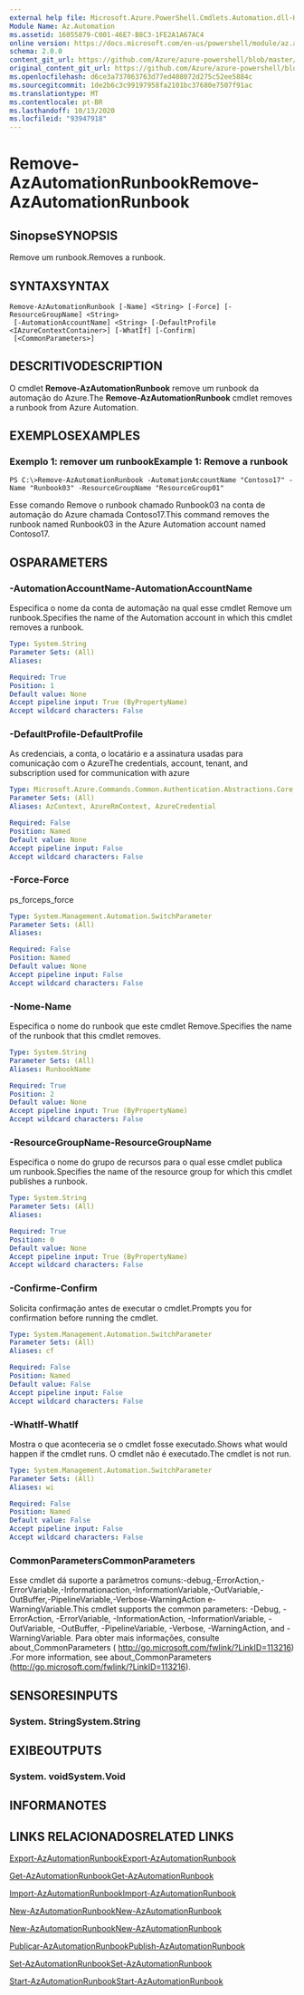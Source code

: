 ```yaml
---
external help file: Microsoft.Azure.PowerShell.Cmdlets.Automation.dll-Help.xml
Module Name: Az.Automation
ms.assetid: 16055879-C001-46E7-B8C3-1FE2A1A67AC4
online version: https://docs.microsoft.com/en-us/powershell/module/az.automation/remove-azautomationrunbook
schema: 2.0.0
content_git_url: https://github.com/Azure/azure-powershell/blob/master/src/Automation/Automation/help/Remove-AzAutomationRunbook.md
original_content_git_url: https://github.com/Azure/azure-powershell/blob/master/src/Automation/Automation/help/Remove-AzAutomationRunbook.md
ms.openlocfilehash: d6ce3a737063763d77ed408072d275c52ee5884c
ms.sourcegitcommit: 1de2b6c3c99197958fa2101bc37680e7507f91ac
ms.translationtype: MT
ms.contentlocale: pt-BR
ms.lasthandoff: 10/13/2020
ms.locfileid: "93947918"
---
```

# <span data-ttu-id="c035b-101">Remove-AzAutomationRunbook</span><span class="sxs-lookup"><span data-stu-id="c035b-101">Remove-AzAutomationRunbook</span></span>

## <span data-ttu-id="c035b-102">Sinopse</span><span class="sxs-lookup"><span data-stu-id="c035b-102">SYNOPSIS</span></span>
<span data-ttu-id="c035b-103">Remove um runbook.</span><span class="sxs-lookup"><span data-stu-id="c035b-103">Removes a runbook.</span></span>

## <span data-ttu-id="c035b-104">SYNTAX</span><span class="sxs-lookup"><span data-stu-id="c035b-104">SYNTAX</span></span>

```
Remove-AzAutomationRunbook [-Name] <String> [-Force] [-ResourceGroupName] <String>
 [-AutomationAccountName] <String> [-DefaultProfile <IAzureContextContainer>] [-WhatIf] [-Confirm]
 [<CommonParameters>]
```

## <span data-ttu-id="c035b-105">DESCRITIVO</span><span class="sxs-lookup"><span data-stu-id="c035b-105">DESCRIPTION</span></span>
<span data-ttu-id="c035b-106">O cmdlet **Remove-AzAutomationRunbook** remove um runbook da automação do Azure.</span><span class="sxs-lookup"><span data-stu-id="c035b-106">The **Remove-AzAutomationRunbook** cmdlet removes a runbook from Azure Automation.</span></span>

## <span data-ttu-id="c035b-107">EXEMPLOS</span><span class="sxs-lookup"><span data-stu-id="c035b-107">EXAMPLES</span></span>

### <span data-ttu-id="c035b-108">Exemplo 1: remover um runbook</span><span class="sxs-lookup"><span data-stu-id="c035b-108">Example 1: Remove a runbook</span></span>
```
PS C:\>Remove-AzAutomationRunbook -AutomationAccountName "Contoso17" -Name "Runbook03" -ResourceGroupName "ResourceGroup01"
```

<span data-ttu-id="c035b-109">Esse comando Remove o runbook chamado Runbook03 na conta de automação do Azure chamada Contoso17.</span><span class="sxs-lookup"><span data-stu-id="c035b-109">This command removes the runbook named Runbook03 in the Azure Automation account named Contoso17.</span></span>

## <span data-ttu-id="c035b-110">OS</span><span class="sxs-lookup"><span data-stu-id="c035b-110">PARAMETERS</span></span>

### <span data-ttu-id="c035b-111">-AutomationAccountName</span><span class="sxs-lookup"><span data-stu-id="c035b-111">-AutomationAccountName</span></span>
<span data-ttu-id="c035b-112">Especifica o nome da conta de automação na qual esse cmdlet Remove um runbook.</span><span class="sxs-lookup"><span data-stu-id="c035b-112">Specifies the name of the Automation account in which this cmdlet removes a runbook.</span></span>

```yaml
Type: System.String
Parameter Sets: (All)
Aliases:

Required: True
Position: 1
Default value: None
Accept pipeline input: True (ByPropertyName)
Accept wildcard characters: False
```

### <span data-ttu-id="c035b-113">-DefaultProfile</span><span class="sxs-lookup"><span data-stu-id="c035b-113">-DefaultProfile</span></span>
<span data-ttu-id="c035b-114">As credenciais, a conta, o locatário e a assinatura usadas para comunicação com o Azure</span><span class="sxs-lookup"><span data-stu-id="c035b-114">The credentials, account, tenant, and subscription used for communication with azure</span></span>

```yaml
Type: Microsoft.Azure.Commands.Common.Authentication.Abstractions.Core.IAzureContextContainer
Parameter Sets: (All)
Aliases: AzContext, AzureRmContext, AzureCredential

Required: False
Position: Named
Default value: None
Accept pipeline input: False
Accept wildcard characters: False
```

### <span data-ttu-id="c035b-115">-Force</span><span class="sxs-lookup"><span data-stu-id="c035b-115">-Force</span></span>
<span data-ttu-id="c035b-116">ps_force</span><span class="sxs-lookup"><span data-stu-id="c035b-116">ps_force</span></span>

```yaml
Type: System.Management.Automation.SwitchParameter
Parameter Sets: (All)
Aliases:

Required: False
Position: Named
Default value: None
Accept pipeline input: False
Accept wildcard characters: False
```

### <span data-ttu-id="c035b-117">-Nome</span><span class="sxs-lookup"><span data-stu-id="c035b-117">-Name</span></span>
<span data-ttu-id="c035b-118">Especifica o nome do runbook que este cmdlet Remove.</span><span class="sxs-lookup"><span data-stu-id="c035b-118">Specifies the name of the runbook that this cmdlet removes.</span></span>

```yaml
Type: System.String
Parameter Sets: (All)
Aliases: RunbookName

Required: True
Position: 2
Default value: None
Accept pipeline input: True (ByPropertyName)
Accept wildcard characters: False
```

### <span data-ttu-id="c035b-119">-ResourceGroupName</span><span class="sxs-lookup"><span data-stu-id="c035b-119">-ResourceGroupName</span></span>
<span data-ttu-id="c035b-120">Especifica o nome do grupo de recursos para o qual esse cmdlet publica um runbook.</span><span class="sxs-lookup"><span data-stu-id="c035b-120">Specifies the name of the resource group for which this cmdlet publishes a runbook.</span></span>

```yaml
Type: System.String
Parameter Sets: (All)
Aliases:

Required: True
Position: 0
Default value: None
Accept pipeline input: True (ByPropertyName)
Accept wildcard characters: False
```

### <span data-ttu-id="c035b-121">-Confirme</span><span class="sxs-lookup"><span data-stu-id="c035b-121">-Confirm</span></span>
<span data-ttu-id="c035b-122">Solicita confirmação antes de executar o cmdlet.</span><span class="sxs-lookup"><span data-stu-id="c035b-122">Prompts you for confirmation before running the cmdlet.</span></span>

```yaml
Type: System.Management.Automation.SwitchParameter
Parameter Sets: (All)
Aliases: cf

Required: False
Position: Named
Default value: False
Accept pipeline input: False
Accept wildcard characters: False
```

### <span data-ttu-id="c035b-123">-WhatIf</span><span class="sxs-lookup"><span data-stu-id="c035b-123">-WhatIf</span></span>
<span data-ttu-id="c035b-124">Mostra o que aconteceria se o cmdlet fosse executado.</span><span class="sxs-lookup"><span data-stu-id="c035b-124">Shows what would happen if the cmdlet runs.</span></span>
<span data-ttu-id="c035b-125">O cmdlet não é executado.</span><span class="sxs-lookup"><span data-stu-id="c035b-125">The cmdlet is not run.</span></span>

```yaml
Type: System.Management.Automation.SwitchParameter
Parameter Sets: (All)
Aliases: wi

Required: False
Position: Named
Default value: False
Accept pipeline input: False
Accept wildcard characters: False
```

### <span data-ttu-id="c035b-126">CommonParameters</span><span class="sxs-lookup"><span data-stu-id="c035b-126">CommonParameters</span></span>
<span data-ttu-id="c035b-127">Esse cmdlet dá suporte a parâmetros comuns:-debug,-ErrorAction,-ErrorVariable,-Informationaction,-InformationVariable,-OutVariable,-OutBuffer,-PipelineVariable,-Verbose-WarningAction e-WarningVariable.</span><span class="sxs-lookup"><span data-stu-id="c035b-127">This cmdlet supports the common parameters: -Debug, -ErrorAction, -ErrorVariable, -InformationAction, -InformationVariable, -OutVariable, -OutBuffer, -PipelineVariable, -Verbose, -WarningAction, and -WarningVariable.</span></span> <span data-ttu-id="c035b-128">Para obter mais informações, consulte about_CommonParameters ( http://go.microsoft.com/fwlink/?LinkID=113216) .</span><span class="sxs-lookup"><span data-stu-id="c035b-128">For more information, see about_CommonParameters (http://go.microsoft.com/fwlink/?LinkID=113216).</span></span>

## <span data-ttu-id="c035b-129">SENSORES</span><span class="sxs-lookup"><span data-stu-id="c035b-129">INPUTS</span></span>

### <span data-ttu-id="c035b-130">System. String</span><span class="sxs-lookup"><span data-stu-id="c035b-130">System.String</span></span>

## <span data-ttu-id="c035b-131">EXIBE</span><span class="sxs-lookup"><span data-stu-id="c035b-131">OUTPUTS</span></span>

### <span data-ttu-id="c035b-132">System. void</span><span class="sxs-lookup"><span data-stu-id="c035b-132">System.Void</span></span>

## <span data-ttu-id="c035b-133">INFORMA</span><span class="sxs-lookup"><span data-stu-id="c035b-133">NOTES</span></span>

## <span data-ttu-id="c035b-134">LINKS RELACIONADOS</span><span class="sxs-lookup"><span data-stu-id="c035b-134">RELATED LINKS</span></span>

[<span data-ttu-id="c035b-135">Export-AzAutomationRunbook</span><span class="sxs-lookup"><span data-stu-id="c035b-135">Export-AzAutomationRunbook</span></span>](./Export-AzAutomationRunbook.md)

[<span data-ttu-id="c035b-136">Get-AzAutomationRunbook</span><span class="sxs-lookup"><span data-stu-id="c035b-136">Get-AzAutomationRunbook</span></span>](./Get-AzAutomationRunbook.md)

[<span data-ttu-id="c035b-137">Import-AzAutomationRunbook</span><span class="sxs-lookup"><span data-stu-id="c035b-137">Import-AzAutomationRunbook</span></span>](./Import-AzAutomationRunbook.md)

[<span data-ttu-id="c035b-138">New-AzAutomationRunbook</span><span class="sxs-lookup"><span data-stu-id="c035b-138">New-AzAutomationRunbook</span></span>](./New-AzAutomationRunbook.md)

[<span data-ttu-id="c035b-139">New-AzAutomationRunbook</span><span class="sxs-lookup"><span data-stu-id="c035b-139">New-AzAutomationRunbook</span></span>](./New-AzAutomationRunbook.md)

[<span data-ttu-id="c035b-140">Publicar-AzAutomationRunbook</span><span class="sxs-lookup"><span data-stu-id="c035b-140">Publish-AzAutomationRunbook</span></span>](./Publish-AzAutomationRunbook.md)

[<span data-ttu-id="c035b-141">Set-AzAutomationRunbook</span><span class="sxs-lookup"><span data-stu-id="c035b-141">Set-AzAutomationRunbook</span></span>](./Set-AzAutomationRunbook.md)

[<span data-ttu-id="c035b-142">Start-AzAutomationRunbook</span><span class="sxs-lookup"><span data-stu-id="c035b-142">Start-AzAutomationRunbook</span></span>](./Start-AzAutomationRunbook.md)


